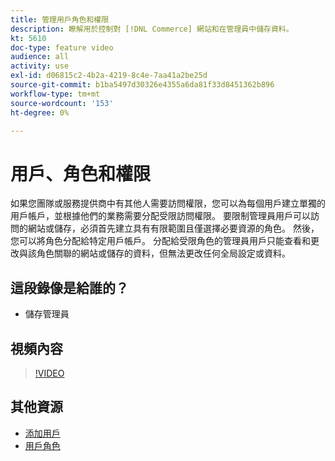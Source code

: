 ```yaml
---
title: 管理用戶角色和權限
description: 瞭解用於控制對 [!DNL Commerce] 網站和在管理員中儲存資料。
kt: 5610
doc-type: feature video
audience: all
activity: use
exl-id: d06815c2-4b2a-4219-8c4e-7aa41a2be25d
source-git-commit: b1ba5497d30326e4355a6da81f33d8451362b896
workflow-type: tm+mt
source-wordcount: '153'
ht-degree: 0%

---
```


# 用戶、角色和權限

如果您團隊或服務提供商中有其他人需要訪問權限，您可以為每個用戶建立單獨的用戶帳戶，並根據他們的業務需要分配受限訪問權限。 要限制管理員用戶可以訪問的網站或儲存，必須首先建立具有有限範圍且僅選擇必要資源的角色。 然後，您可以將角色分配給特定用戶帳戶。 分配給受限角色的管理員用戶只能查看和更改與該角色關聯的網站或儲存的資料，但無法更改任何全局設定或資料。

## 這段錄像是給誰的？

- 儲存管理員

## 視頻內容

>[!VIDEO](https://video.tv.adobe.com/v/343654?quality=12&learn=on)

## 其他資源

- [添加用戶](https://docs.magento.com/user-guide/system/permissions-users-all.html)
- [用戶角色](https://docs.magento.com/user-guide/system/permissions-user-roles.html)
